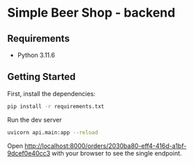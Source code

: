 # Simple Beer Shop - backend

## Requirements

- Python 3.11.6

## Getting Started

First, install the dependencies:

```bash
pip install -r requirements.txt
```

Run the dev server

```bash
uvicorn api.main:app --reload
```

Open [http://localhost:8000/orders/2030ba80-eff4-416d-a1bf-9dcef0e40cc3](http://localhost:8000/orders/2030ba80-eff4-416d-a1bf-9dcef0e40cc3) with your browser to see the single endpoint.
